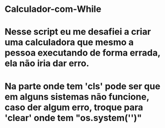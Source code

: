 # Calculador-com-While
# Nesse script eu me desafiei a criar uma calculadora que mesmo a pessoa executando de forma errada, ela não iria dar erro.
# Na parte onde tem 'cls' pode ser que em alguns sistemas não funcione, caso der algum erro, troque para 'clear' onde tem "os.system('')"
